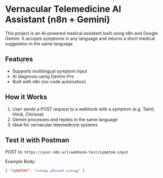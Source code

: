 # Vernacular Telemedicine AI Assistant (n8n + Gemini)

This project is an AI-powered medical assistant built using n8n and Google Gemini.
It accepts symptoms in any language and returns a short medical suggestion in the same language.

## Features
- Supports multilingual symptom input
- AI diagnosis using Gemini-Pro
- Built with n8n (no-code automation)

## How it Works
1. User sends a POST request to a webhook with a symptom (e.g. Tamil, Hindi, Chinese)
2. Gemini processes and replies in the same language
3. Ideal for vernacular telemedicine systems

## Test it with Postman
POST to: `https://your-n8n-url/webhook-test/symptom-input`

Example Body:
```json
{ "symptom": "எனக்கு தலைவலி உள்ளது" }
